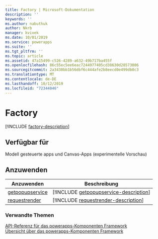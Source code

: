 ```yaml
---
title: Factory | Microsoft-Dokumentation
description: ''
keywords: ''
ms.author: nabuthuk
author: Nkrb
manager: kvivek
ms.date: 10/01/2019
ms.service: powerapps
ms.suite: ''
ms.tgt_pltfrm: ''
ms.topic: article
ms.assetid: 47a15499-c526-4289-a632-49b717ba455f
ms.openlocfilehash: 86c55ec5ee6eac7244977405cd38630d28573806
ms.sourcegitcommit: 2a3430bb1b56dbf6c444afe2b8eecd0e499db0c3
ms.translationtype: MT
ms.contentlocale: de-DE
ms.lasthandoff: 10/12/2019
ms.locfileid: "72344046"
---
```

# <a name="factory"></a>Factory

[!INCLUDE [factory-description](includes/factory-description.md)]

## <a name="available-for"></a>Verfügbar für 

Modell gesteuerte apps und Canvas-Apps (experimentelle Vorschau)

## <a name="methods"></a>Anzuwenden

|Anzuwenden | Beschreibung |
| ------------- |-------------|
|[getpopupservice](factory/getpopupservice.md)|[!INCLUDE [getpopupservice-description](factory/includes/getpopupservice-description.md)]|
|[requestrender](factory/requestrender.md)|[!INCLUDE [requestrender-description](factory/includes/requestrender-description.md)]|


### <a name="related-topics"></a>Verwandte Themen

[API-Referenz für das powerapps-Komponenten Framework](../reference/index.md)<br/>
[Übersicht über das powerapps-Komponenten Framework](../overview.md)